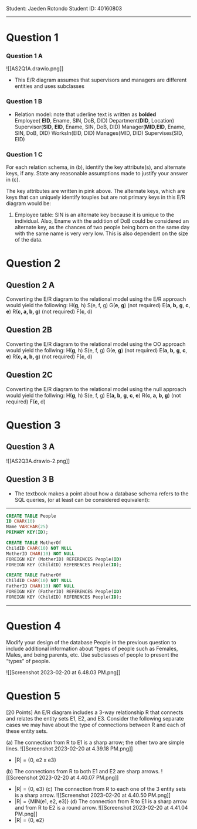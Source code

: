 Student: Jaeden Rotondo 
Student ID: 40160803 

---
# Question 1
### Question 1 A 
![[AS2Q1A.drawio.png]]
- This E/R diagram assumes that supervisors and managers are different entities and uses subclasses
### Question 1 B
- Relation model: note that uderline text is written as **bolded**
Employee( **EID**, Ename, SIN, DoB, DID)
Department(**DID**, Location)
Supervisor(**SID**, **EID**, Ename, SIN, DoB, DID)
Manager(**MID**,**EID**, Ename, SIN, DoB, DID)
WorksIn(EID, DID)
Manages(MID, DID)
Supervises(SID, EID)
### Question 1 C
For each relation schema, in (b), identify the key attribute(s), and alternate keys, if any. State any reasonable assumptions made to justify your answer in (c).

The key attributes are written in pink above. The alternate keys, which are keys that can uniquely identify touples but are not primary keys in this E/R diagram would be: 
1. Employee table: SIN is an alternate key because it is unique to the individual. Also, Ename with the addition of DoB could be considered an alternate key, as the chances of two people being born on the same day with the same name is very very low. This is also dependent on the size of the data. 

# Question 2
## Question 2 A 
Converting the E/R diagram to the relational model using the E/R approach would yield the following: 
H(**g**, h)
S(e, f, g)
G(**e**, **g**) (not required)
E(**a, b,** **g**, **c**, **e**) 
R(**c, a, b, g**) (not required)
F(**c**, d)
## Question 2B
Converting the E/R diagram to the relational model using the OO approach would yield the follwing: 
H(**g**, h)
S(e, f, g)
G(**e**, **g**) (not required)
E(**a, b,** **g**, **c**, **e**) 
R(**c, a, b, g**) (not required)
F(**c**, d)

## Question 2C
Converting the E/R diagram to the relational model using the null approach would yield the follwing: 
H(**g**, h)
S(e, f, g)
E(**a, b,** **g**, **c**, **e**) 
R(**c, a, b, g**) (not required)
F(**c**, d)

# Question 3
## Question 3 A 
![[AS2Q3A.drawio-2.png]]
## Question 3 B 
- The textbook makes a point about how a database schema refers to the SQL queries, (or at least can be considered equivalent):

---
```sql
CREATE TABLE People
ID CHAR(10) 
Name VARCHAR(25) 
PRIMARY KEY(ID);

CREATE TABLE MotherOf
ChildID CHAR(10) NOT NULL
MotherID CHAR(10) NOT NULL
FOREIGN KEY (MotherID) REFERENCES People(ID)
FOREIGN KEY (ChildID) REFERENCES People(ID);

CREATE TABLE FatherOf
ChildID CHAR(10) NOT NULL
FatherID CHAR(10) NOT NULL
FOREIGN KEY (FatherID) REFERENCES People(ID)
FOREIGN KEY (ChildID) REFERENCES People(ID);
```
---
# Question 4
Modify your design of the database People in the previous question to include additional information about “types of people such as Females, Males, and being parents, etc. Use subclasses of people to present the “types” of people.

![[Screenshot 2023-02-20 at 6.48.03 PM.png]]

# Question 5
[20 Points] An E/R diagram includes a 3-way relationship R that connects and relates the entity sets E1, E2, and E3. Consider the following separate cases we may have about the type of connections between R and each of these entity sets.

(a) The connection from R to E1 is a sharp arrow; the other two are simple lines. 
![[Screenshot 2023-02-20 at 4.39.18 PM.png]]

- |R| = {0, e2 x e3}


(b) The connections from R to both E1 and E2 are sharp arrows.
![[Screenshot 2023-02-20 at 4.40.07 PM.png]]
- |R| = {0, e3}
(c) The connection from R to each one of the 3 entity sets is a sharp arrow.
![[Screenshot 2023-02-20 at 4.40.50 PM.png]]
- |R| = {MIN(e1, e2, e3)}
(d) The connection from R to E1 is a sharp arrow and from R to E2 is a round arrow.
![[Screenshot 2023-02-20 at 4.41.04 PM.png]]
- |R| = {0, e2}